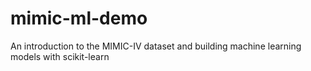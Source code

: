 # mimic-ml-demo
An introduction to the MIMIC-IV dataset and building machine learning models with scikit-learn
